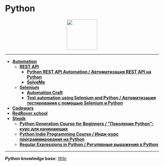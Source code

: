 # Python

<div id="header" align="center">
  <img src="https://upload.wikimedia.org/wikipedia/commons/c/c3/Python-logo-notext.svg" width="100"/>
</div>

---

- [**Automation**](https://github.com/vypiemzalyubov/python/tree/main/Automation)
  - [**REST API**](https://github.com/vypiemzalyubov/python/tree/main/Automation/REST%20API)
    - [**Python REST API Automation / Автоматизация REST API на Python**](https://github.com/vypiemzalyubov/python/tree/main/Automation/REST%20API/Python%20REST%20API%20Automation)
    - [**SolveMe**](https://github.com/vypiemzalyubov/python/tree/main/Automation/REST%20API/SolveMe)
  - [**Selenium**](https://github.com/vypiemzalyubov/python/tree/main/Automation/Selenium)
    - [**Automation Craft**](https://github.com/vypiemzalyubov/python/tree/main/Automation/Selenium/Automation%20Craft)
    - [**Test automation using Selenium and Python / Автоматизация тестирования с помощью Selenium и Python**](https://github.com/vypiemzalyubov/python/tree/main/Automation/Selenium/Test%20automation%20using%20Selenium%20and%20Python)
- [**Codewars**](https://github.com/vypiemzalyubov/python/tree/main/Codewars)
- [**RedRover.school**](https://github.com/vypiemzalyubov/python/tree/main/RedRover.school)
- [**Stepik**](https://github.com/vypiemzalyubov/python/tree/main/Stepik)
  - [**Python Generation Course for Beginners / "Поколение Python": курс для начинающих**](https://github.com/vypiemzalyubov/python/tree/main/Stepik/Python%20Generation%20Course%20for%20Beginners)
  - [**Python Indie Programming Course / Инди-курс программирования на Python**](https://github.com/vypiemzalyubov/python/tree/main/Stepik/Python%20Indie%20Programming%20Course)
  - [**Regular Expressions in Python / Регулярные выражения в Python**](https://github.com/vypiemzalyubov/python/tree/main/Stepik/Regular%20Expressions%20in%20Python)
---
**Python knowledge base:** [Wiki](https://github.com/vypiemzalyubov/python/wiki)
